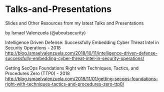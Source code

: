 Talks-and-Presentations
=======================

Slides and Other Resources from my latest Talks and Presentations 

by Ismael Valenzuela (@aboutsecurity)

Intelligence Driven Defense: Successfully Embedding Cyber Threat Intel in Security Operations - 2018
http://blog.ismaelvalenzuela.com/2018/10/11/intelligence-driven-defense-successfully-embedding-cyber-threat-intel-in-security-operations/

Getting SecOps Foundations Right with Techniques, Tactics, and Procedures Zero (TTP0) - 2018
http://blog.ismaelvalenzuela.com/2018/11/01/getting-secops-foundations-right-with-techniques-tactics-and-procedures-zero-ttp0/
